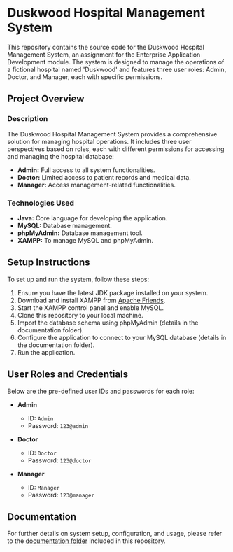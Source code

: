 # Duskwood Hospital Management System

This repository contains the source code for the Duskwood Hospital Management System, an assignment for the Enterprise Application Development module. The system is designed to manage the operations of a fictional hospital named 'Duskwood' and features three user roles: Admin, Doctor, and Manager, each with specific permissions.

## Project Overview

### Description

The Duskwood Hospital Management System provides a comprehensive solution for managing hospital operations. It includes three user perspectives based on roles, each with different permissions for accessing and managing the hospital database:

- **Admin:** Full access to all system functionalities.
- **Doctor:** Limited access to patient records and medical data.
- **Manager:** Access management-related functionalities.

### Technologies Used

- **Java:** Core language for developing the application.
- **MySQL:** Database management.
- **phpMyAdmin:** Database management tool.
- **XAMPP:** To manage MySQL and phpMyAdmin.

## Setup Instructions

To set up and run the system, follow these steps:

1. Ensure you have the latest JDK package installed on your system.
2. Download and install XAMPP from [Apache Friends](https://www.apachefriends.org/index.html).
3. Start the XAMPP control panel and enable MySQL.
4. Clone this repository to your local machine.
5. Import the database schema using phpMyAdmin (details in the documentation folder).
6. Configure the application to connect to your MySQL database (details in the documentation folder).
7. Run the application.

## User Roles and Credentials

Below are the pre-defined user IDs and passwords for each role:

- **Admin**
  - ID: `Admin`
  - Password: `123@admin`

- **Doctor**
  - ID: `Doctor`
  - Password: `123@doctor`

- **Manager**
  - ID: `Manager`
  - Password: `123@manager`

## Documentation

For further details on system setup, configuration, and usage, please refer to the [documentation folder](Documents/) included in this repository.
